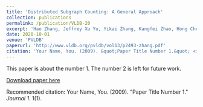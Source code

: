 ```yaml
---
title: 'Distributed Subgraph Counting: A General Approach'
collection: publications
permalink: /publication/VLDB-20
excerpt: 'Hao Zhang, Jeffrey Xu Yu, Yikai Zhang, Kangfei Zhao, Hong Cheng'
date: 2020-10-01
venue: 'PVLDB'
paperurl: 'http://www.vldb.org/pvldb/vol13/p2493-zhang.pdf'
citation: 'Your Name, You. (2009). &quot;Paper Title Number 1.&quot; <i>Journal 1</i>. 1(1).'
---
```

This paper is about the number 1. The number 2 is left for future work.

[Download paper here](http://academicpages.github.io/files/paper1.pdf)

Recommended citation: Your Name, You. (2009). "Paper Title Number 1." <i>Journal 1</i>. 1(1).

